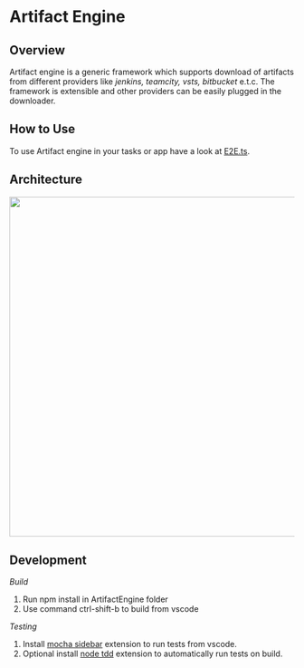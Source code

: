﻿# Artifact Engine

## Overview
Artifact engine is a generic framework which supports download of artifacts from different providers like *jenkins, teamcity, vsts, bitbucket* e.t.c. The framework is extensible and other providers can be easily plugged in the downloader.

## How to Use
To use Artifact engine in your tasks or app have a look at [E2E.ts](E2ETests/E2E.ts).

## Architecture
<img src="https://cdn.rawgit.com/omeshp/ItemLevelDownloader/f7a2d1a1/src/sequence.svg" height=600 width=800/>

## Development
*Build*
1. Run npm install in ArtifactEngine folder
2. Use command ctrl-shift-b to build from vscode

*Testing*
1. Install [mocha sidebar](https://marketplace.visualstudio.com/items?itemName=maty.vscode-mocha-sidebar) extension to run tests from vscode.
2. Optional install [node tdd](https://marketplace.visualstudio.com/items?itemName=prashaantt.node-tdd) extension to automatically run tests on build.
